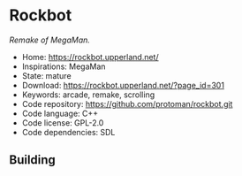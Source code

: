# Rockbot

_Remake of MegaMan._

- Home: https://rockbot.upperland.net/
- Inspirations: MegaMan
- State: mature
- Download: https://rockbot.upperland.net/?page_id=301
- Keywords: arcade, remake, scrolling
- Code repository: https://github.com/protoman/rockbot.git
- Code language: C++
- Code license: GPL-2.0
- Code dependencies: SDL

## Building
